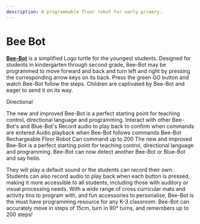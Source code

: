 ```yaml
---
description: A programmable floor robot for early primary.
---
```


# Bee Bot

 [**Bee-Bot**](https://www.pakronics.com.au/products/new-2019-bee-bot-rechargeable-pakr-et1002) is a simplified Logo turtle for the youngest students. Designed for students in kindergarten through second grade, Bee-Bot may be programmed to move forward and back and turn left and right by pressing the corresponding arrow keys on its back. Press the green GO button and watch Bee-Bot follow the steps. Children are captivated by Bee-Bot and eager to send it on its way.

Directional

The new and improved Bee-Bot is a perfect starting point for teaching control, directional language and programming. Interact with other Bee-Bot's and Blue-Bot's Record audio to play back to confirm when commands are entered Audio playback when Bee-Bot follows commands Bee-Bot Rechargeable Floor Robot Can command up to 200 The new and improved Bee-Bot is a perfect starting point for teaching control, directional language and programming. Bee-Bot can now detect another Bee-Bot or Blue-Bot and say hello.

They will play a default sound or the students can record their own. Students can also record audio to play back when each button is pressed, making it more accessible to all students, including those with auditory or visual processing needs. With a wide range of cross curricular mats and activity tins to program with, and fun accessories to personalise, Bee-Bot is the must have programming resource for any K-3 classroom. Bee-Bot can accurately move in steps of 15cm, turn in 90° turns, and remembers up to 200 steps!

